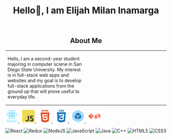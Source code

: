 <h1 align="center">
  Hello👋, I am Elijah Milan Inamarga
</h1>
<br>

<h2 align="center">About Me </h2>
<table align="center" width="100%">
  <tr>
    <td align="left">
      <p padding="10px">
        Hello, I am a second-year student majoring in computer sciene in San Diego State University. My interest is in full-stack web apps and websites and my goal is to develop full-stack applications from the ground up that will prove useful to everyday life.
      </p>
    </td>
    <td align="center" width="50%">
    </td>
  </tr>
</table>

<a href="https://react.dev/">
      <img src="https://github.com/devicons/devicon/blob/master/icons/react/react-original-wordmark.svg" alt="react" width="40" height="40"/>
    </a>
    &nbsp;
    <a href="https://developer.mozilla.org/en-US/docs/Web/JavaScript">
      <img src="https://github.com/devicons/devicon/blob/master/icons/javascript/javascript-original.svg" alt="javascript" width="40" height="40"/>
    </a>
    &nbsp;
    <a href="https://developer.mozilla.org/en-US/docs/Glossary/HTML5">
      <img src="https://github.com/devicons/devicon/blob/master/icons/html5/html5-plain-wordmark.svg" alt="html5" width="40" height="40"/> 
    </a>
    &nbsp;
    <a href="https://www.w3schools.com/css/">
      <img src="https://github.com/devicons/devicon/blob/master/icons/css3/css3-plain-wordmark.svg" alt="css" width="40" height="40"/>
    </a>
    &nbsp;
    <a href="https://webpack.js.org/">
      <img src="https://github.com/devicons/devicon/blob/master/icons/webpack/webpack-original.svg" alt="webpack" width="40" height="40"/> 
    </a>
    &nbsp;
    <a href="https://git-scm.com/">
      <img src="https://github.com/devicons/devicon/blob/master/icons/git/git-plain-wordmark.svg" alt="git" width="40" height="40"/>
    </a>
  
![React](https://img.shields.io/badge/react-%2320232a.svg?style=for-the-badge&logo=react&logoColor=%2361DAFB) 
![Redux](https://img.shields.io/badge/redux-%23593d88.svg?style=for-the-badge&logo=redux&logoColor=white) 
![NodeJS](https://img.shields.io/badge/node.js-6DA55F?style=for-the-badge&logo=node.js&logoColor=white) 
![JavaScript](https://img.shields.io/badge/javascript-%23323330.svg?style=for-the-badge&logo=javascript&logoColor=%23F7DF1E) 
![Java](https://img.shields.io/badge/java-%23ED8B00.svg?style=for-the-badge&logo=openjdk&logoColor=white) 
![C++](https://img.shields.io/badge/c++-%2300599C.svg?style=for-the-badge&logo=c%2B%2B&logoColor=white) 
![HTML5](https://img.shields.io/badge/html5-%23E34F26.svg?style=for-the-badge&logo=html5&logoColor=white) 
![CSS3](https://img.shields.io/badge/css3-%231572B6.svg?style=for-the-badge&logo=css3&logoColor=white)


